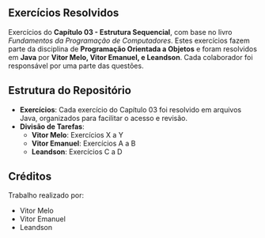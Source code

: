 ## Exercícios Resolvidos

Exercícios do **Capítulo 03 - Estrutura Sequencial**, com base no livro *Fundamentos da Programação de Computadores*. Estes exercícios fazem parte da disciplina de **Programação Orientada a Objetos** e foram resolvidos em **Java** por **Vitor Melo, Vitor Emanuel, e Leandson**. Cada colaborador foi responsável por uma parte das questões.

## Estrutura do Repositório

- **Exercícios**: Cada exercício do Capítulo 03 foi resolvido em arquivos Java, organizados para facilitar o acesso e revisão.
- **Divisão de Tarefas**:
  - **Vitor Melo**: Exercícios X a Y
  - **Vitor Emanuel**: Exercícios A a B
  - **Leandson**: Exercícios C a D

## Créditos

Trabalho realizado por:
- Vitor Melo
- Vitor Emanuel
- Leandson
